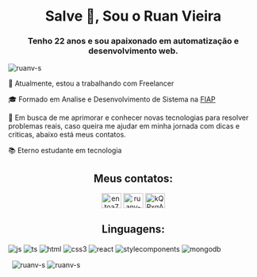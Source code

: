 <h1 align="center">Salve 🖖, Sou o Ruan Vieira</h1><p align="left">
<h3 align="center">Tenho 22 anos e sou apaixonado em automatização e desenvolvimento web.</h3>
<img src="https://komarev.com/ghpvc/?username=ruanv-s&label=Profile%20views&color=0e75b6&style=flat" alt="ruanv-s" /> </p>

<p>💼 Atualmente, estou a trabalhando com Freelancer</p>
<p>🎓 Formado em Analise e Desenvolvimento de Sistema na <a href="https://www.fiap.com.br/institucional/" target="blank">FIAP</a></p>
<p>🔎 Em busca de me aprimorar e conhecer novas tecnologias para resolver problemas reais, caso queira me ajudar em minha jornada com dicas e criticas, abaixo está meus contatos.</p>
<p>📚 Eterno estudante em tecnologia</p>

<h2 align="center">Meus contatos:</h3>
<p align="center">
<a href="https://twitter.com/entoa777" target="blank"><img align="center" src="https://raw.githubusercontent.com/rahuldkjain/github-profile-readme-generator/master/src/images/icons/Social/twitter.svg" alt="entoa777" height="30" width="40" /></a>
<a href="https://linkedin.com/in/ruanv-s/" target="blank"><img align="center" src="https://raw.githubusercontent.com/rahuldkjain/github-profile-readme-generator/master/src/images/icons/Social/linked-in-alt.svg" alt="ruanv-s/" height="30" width="40" /></a>
<a href="https://discord.gg/kQPxqARfR7" target="blank"><img align="center" src="https://raw.githubusercontent.com/rahuldkjain/github-profile-readme-generator/master/src/images/icons/Social/discord.svg" alt="kQPxqARfR7" height="30" width="40" /></a>
</p>

<h2 align="center">Linguagens:</h3>
<div style:"display: inline-block">
  <img align="center" alt="js" src="https://img.shields.io/badge/JavaScript-323330?style=for-the-badge&logo=javascript&logoColor=F7DF1E" >
  <img align="center" alt="ts" src="https://img.shields.io/badge/TypeScript-007ACC?style=for-the-badge&logo=typescript&logoColor=whit" >
  <img align="center" alt="html" src="https://img.shields.io/badge/HTML5-E34F26?style=for-the-badge&logo=html5&logoColor=white" >
  <img align="center" alt="css3" src="https://img.shields.io/badge/CSS3-1572B6?style=for-the-badge&logo=css3&logoColor=white" > 
    <img align="center" alt="react" src="https://img.shields.io/badge/React-20232A?style=for-the-badge&logo=react&logoColor=61DAFB" >
   <img align="center" alt="stylecomponents" src="https://img.shields.io/badge/styled--components-DB7093?style=for-the-badge&logo=styled-components&logoColor=white" >
   <img align="center" alt="mongodb" src="https://img.shields.io/badge/MongoDB-4EA94B?style=for-the-badge&logo=mongodb&logoColor=white" >
</div>

<p>&nbsp;
<img align="center" src="https://github-readme-stats.vercel.app/api?username=ruanv-s&show_icons=true&locale=en" alt="ruanv-s" />
<img align="center" src="https://github-readme-streak-stats.herokuapp.com/?user=ruanv-s&" alt="ruanv-s" /></p>
